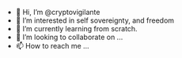 - 👋 Hi, I’m @cryptovigilante
- 👀 I’m interested in self sovereignty, and freedom
- 🌱 I’m currently learning from scratch.
- 💞️ I’m looking to collaborate on ...
- 📫 How to reach me ...

<!---
cryptovigilante/cryptovigilante is a ✨ special ✨ repository because its `README.md` (this file) appears on your GitHub profile.
You can click the Preview link to take a look at your changes.
--->
